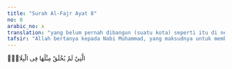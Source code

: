```yaml
---
title: "Surah Al-Fajr Ayat 8"
no: 8
arabic_no: ٨
translation: "yang belum pernah dibangun (suatu kota) seperti itu di negeri-negeri lain,"
tafsir: "Allah bertanya kepada Nabi Muhammad, yang maksudnya untuk memberitahukan kepada beliau atau siapa saja untuk direnungkan, tentang kaum 'Ad. Kaum ini adalah umat Nabi Hud yang mendiami daerah yang disebut Ahqaf di daerah Hadramaut, Yaman. 'Ad adalah nama nenek moyang mereka, 'Ad bin Iram bin Sam bin Nuh. Mereka diberi nama dengan nama nenek moyang mereka itu. Mereka terkenal sebagai bangsa yang kuat dan memiliki tubuh yang tinggi, besar, dan perkasa. Bukti keperkasaan mereka adalah bahwa mereka telah mampu membangun kota yang disebut Iram dengan gedung-gedung yang kokoh, tinggi, dan megah untuk ukuran pada masa itu. Mereka juga menguasai bangsa-bangsa sekitarnya. Walaupun demikian perkasa dan memiliki peradaban yang tinggi, Allah tetap mampu menghancurkan mereka sehingga hanya tinggal nama. Semua itu akibat pembangkangan mereka kepada Allah dan kesewenang-wenangan mereka kepada manusia."
---
```

الَّتِيْ لَمْ يُخْلَقْ مِثْلُهَا فِى الْبِلَادِۖ
